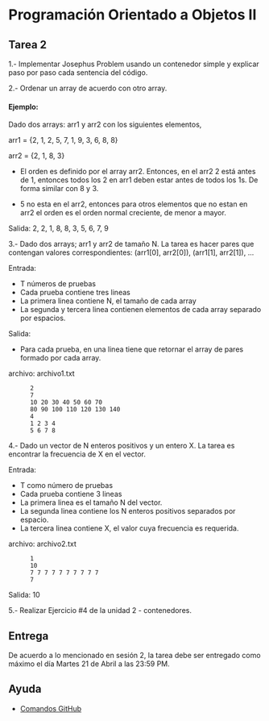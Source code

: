 # Programación Orientado a Objetos II

## Tarea 2

1.- Implementar Josephus Problem usando un contenedor simple y explicar paso por paso cada 
sentencia del código.


2.- Ordenar un array de acuerdo con otro array.

#### Ejemplo:

Dado dos arrays: arr1 y arr2 con los siguientes elementos,

arr1 = {2, 1, 2, 5, 7, 1, 9, 3, 6, 8, 8}

arr2 = {2, 1, 8, 3}

*   El orden es definido por el array arr2. Entonces, en el arr2
2 está antes de 1, entonces todos los 2 en arr1 deben estar antes de 
todos los 1s. De forma similar con 8 y 3.

*   5 no esta en el arr2, entonces para otros elementos que no estan en arr2
el orden es el orden normal creciente, de menor a mayor.


Salida: 2, 2, 1, 8, 8, 3, 5, 6, 7, 9

3.- Dado dos arrays; arr1 y arr2 de tamaño N. La tarea es hacer pares
que contengan valores correspondientes: (arr1[0], arr2[0]), (arr1[1], arr2[1]), ...

Entrada: 
*   T números de pruebas
*   Cada prueba contiene tres lineas
*   La primera linea contiene N, el tamaño de cada array
*   La segunda y tercera linea contienen elementos de cada array
separado por espacios.

Salida:
*   Para cada prueba, en una linea tiene que retornar el array de pares
formado por cada array.


archivo:  archivo1.txt

          2
          7
          10 20 30 40 50 60 70
          80 90 100 110 120 130 140
          4
          1 2 3 4
          5 6 7 8
          
4.- Dado un vector de N enteros positivos y un entero X. La tarea
es encontrar la frecuencia de X en el vector.

Entrada:
*   T como número de pruebas
*   Cada prueba contiene 3 lineas
*   La primera linea es el tamaño N del vector.
*   La segunda linea contiene los N enteros positivos separados por espacio.
*   La tercera linea contiene X, el valor cuya frecuencia es requerida.

archivo:  archivo2.txt

          1
          10
          7 7 7 7 7 7 7 7 7 7
          7
          
Salida:   10

5.- Realizar Ejercicio #4 de la unidad 2 - contenedores.


## Entrega
De acuerdo a lo mencionado en sesión 2, la tarea debe ser entregado 
como máximo el día Martes 21 de Abril a las 23:59 PM.

Ayuda
--
*   [Comandos GitHub](recursos/git-cheat-sheet-education.pdf)
